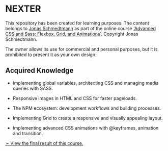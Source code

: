 # NEXTER

This repository has been created for learning purposes. The content belongs to [Jonas Schmedtmann](https://github.com/jonasschmedtmann) as part of the online course ['Advanced CSS and Sass: Flexbox, Grid, and Animations'](https://www.udemy.com/course/advanced-css-and-sass/?couponCode=ST19MT61724). Copyright Jonas Schmedtmann.

The owner allows its use for commercial and personal purposes, but it is prohibited to present it as your own design.

## Acquired Knowledge

- Implementing global variables, architecting CSS and managing media queries with SASS.

- Responsive images in HTML and CSS for faster pageloads.

- The NPM ecosystem: development workflows and building processes.

- Implementing Grid to create a responsive and visually appealing layout.

- Implementing advanced CSS animations with @keyframes, animation and transition.

[➣ View the final result of this course.](https://nexter-sass-course.vercel.app/)

